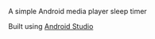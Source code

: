 A simple Android media player sleep timer

Built using [Android Studio](http://developer.android.com/sdk/installing/studio.html)